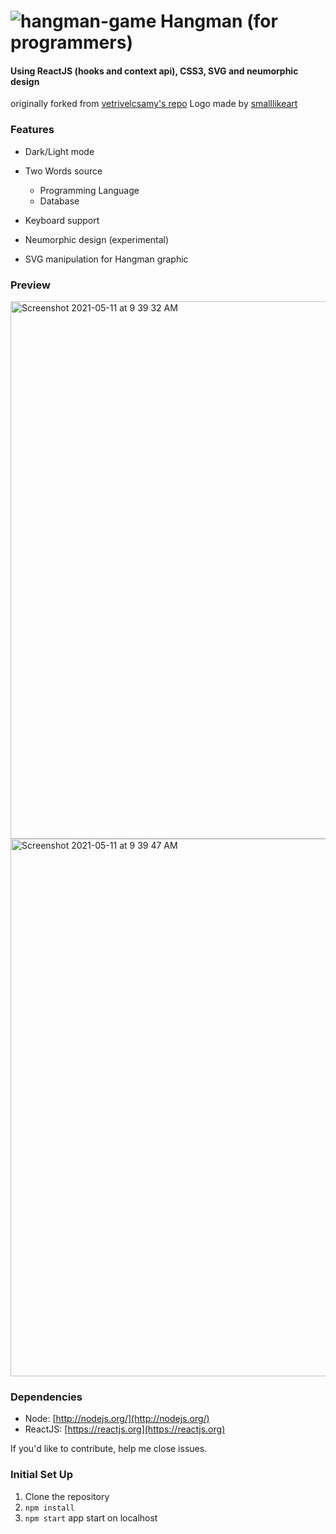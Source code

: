  #  ![hangman-game](https://user-images.githubusercontent.com/11829883/117690634-b012b380-b1d8-11eb-8db1-268afd1e6dee.png) Hangman (for programmers)
 #### Using ReactJS (hooks and context api), CSS3, SVG and neumorphic design
 


 
 originally forked from [vetrivelcsamy's repo](https://github.com/vetrivelcsamy/reactjs-hangman "vetrivelcsamy")
 Logo made by [smalllikeart](https://www.flaticon.com/authors/smalllikeart "smalllikeart")
 
 
 ### Features
 - Dark/Light mode
 - Two Words source
     - Programming Language
     - Database

- Keyboard support
- Neumorphic design (experimental)
- SVG manipulation for Hangman graphic

### Preview
<img width="860" alt="Screenshot 2021-05-11 at 9 39 32 AM" src="https://user-images.githubusercontent.com/11829883/117757004-da965800-b23c-11eb-9911-d53b2b972c20.png">
<img width="860" alt="Screenshot 2021-05-11 at 9 39 47 AM" src="https://user-images.githubusercontent.com/11829883/117757013-dec27580-b23c-11eb-96e0-ea29b9e89a97.png">

  
 ### Dependencies

  - Node: [http://nodejs.org/](http://nodejs.org/)
  - ReactJS: [https://reactjs.org](https://reactjs.org)

If you'd like to contribute, help me close issues.

### Initial Set Up

1. Clone the repository
2. `npm install`
3. `npm start` app start on localhost

